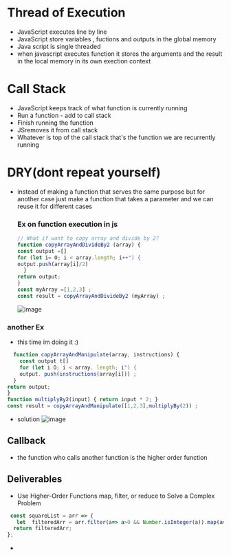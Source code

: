 # Thread of Execution 
- JavaScript executes line by line
- JavaScript store variables , fuctions and outputs in the global memory
- Java script is single threaded 
- when javascript executes function it stores the arguments and the result in the local memory in its own exection context

# Call Stack 
- JavaScript keeps track of what function is currently running
- Run a function - add to call stack
- Finish running the function 
- JSremoves it from call stack
- Whatever is top of the call stack that's the function we are recurrently running

# DRY(dont repeat yourself)
- instead of making a function that serves the same purpose but for another case just make a function that takes a parameter 
  and we can reuse it for different cases

  ### Ex on function execution in js
  ```javascript
  // What if want to copy array and divide by 2?
  function copyArrayAndDivideBy2 (array) {
  const output =[]
  for (let i= O; i < array.length; i++") {
  output.push(array[i]/2)
    }
  return output;
  }
  const myArray =[1,2,3] ;
  const result = copyArrayAndDivideBy2 (myArray) ;
  ```
  ![image](https://github.com/MohammadHajMahmoud/GSG-first-sprint/assets/73450813/62e05192-0f84-4081-b38a-9ab996a3ddd3)
### another Ex 
- this time im doing it :) 
```javascript
  function copyArrayAndManipulate(array, instructions) {
    const output t[]
    for (let i O; i < array. length; i") {
    output. push(instructions(array[i])) ;
  }
return output;
}
function multiplyBy2(input) { return input * 2; }
const result = copyArrayAndManipulate([1,2,3],multiplyBy(2)) ;
```
  - solution 
    ![image](https://github.com/MohammadHajMahmoud/GSG-first-sprint/assets/73450813/18dd81f7-dfeb-4d88-912b-60e8a3758c6e)

## Callback
- the function who calls another function is the higher order function
## Deliverables 
- Use Higher-Order Functions map, filter, or reduce to Solve a Complex Problem
```javascript
 const squareList = arr => {
   let  filteredArr = arr.filter(a=> a>0 && Number.isInteger(a)).map(a=>a*a)
  return filteredArr;
};
```
- 
